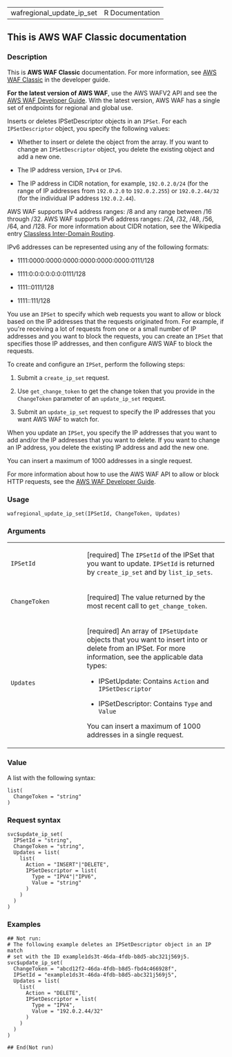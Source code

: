 <table style="width: 100%;">
<tbody>
<tr class="odd">
<td>wafregional_update_ip_set</td>
<td style="text-align: right;">R Documentation</td>
</tr>
</tbody>
</table>

## This is AWS WAF Classic documentation

### Description

This is **AWS WAF Classic** documentation. For more information, see
[AWS WAF
Classic](https://docs.aws.amazon.com/waf/latest/developerguide/classic-waf-chapter.html)
in the developer guide.

**For the latest version of AWS WAF**, use the AWS WAFV2 API and see the
[AWS WAF Developer
Guide](https://docs.aws.amazon.com/waf/latest/developerguide/waf-chapter.html).
With the latest version, AWS WAF has a single set of endpoints for
regional and global use.

Inserts or deletes IPSetDescriptor objects in an `IPSet`. For each
`IPSetDescriptor` object, you specify the following values:

-   Whether to insert or delete the object from the array. If you want
    to change an `IPSetDescriptor` object, you delete the existing
    object and add a new one.

-   The IP address version, `IPv4` or `IPv6`.

-   The IP address in CIDR notation, for example, `⁠192.0.2.0/24⁠` (for
    the range of IP addresses from `⁠192.0.2.0⁠` to `⁠192.0.2.255⁠`) or
    `⁠192.0.2.44/32⁠` (for the individual IP address `⁠192.0.2.44⁠`).

AWS WAF supports IPv4 address ranges: /8 and any range between /16
through /32. AWS WAF supports IPv6 address ranges: /24, /32, /48, /56,
/64, and /128. For more information about CIDR notation, see the
Wikipedia entry [Classless Inter-Domain
Routing](https://en.wikipedia.org/wiki/Classless_Inter-Domain_Routing).

IPv6 addresses can be represented using any of the following formats:

-   1111:0000:0000:0000:0000:0000:0000:0111/128

-   1111:0:0:0:0:0:0:0111/128

-   1111::0111/128

-   1111::111/128

You use an `IPSet` to specify which web requests you want to allow or
block based on the IP addresses that the requests originated from. For
example, if you're receiving a lot of requests from one or a small
number of IP addresses and you want to block the requests, you can
create an `IPSet` that specifies those IP addresses, and then configure
AWS WAF to block the requests.

To create and configure an `IPSet`, perform the following steps:

1.  Submit a `create_ip_set` request.

2.  Use `get_change_token` to get the change token that you provide in
    the `ChangeToken` parameter of an `update_ip_set` request.

3.  Submit an `update_ip_set` request to specify the IP addresses that
    you want AWS WAF to watch for.

When you update an `IPSet`, you specify the IP addresses that you want
to add and/or the IP addresses that you want to delete. If you want to
change an IP address, you delete the existing IP address and add the new
one.

You can insert a maximum of 1000 addresses in a single request.

For more information about how to use the AWS WAF API to allow or block
HTTP requests, see the [AWS WAF Developer
Guide](https://docs.aws.amazon.com/waf/latest/developerguide/).

### Usage

    wafregional_update_ip_set(IPSetId, ChangeToken, Updates)

### Arguments

<table>
<colgroup>
<col style="width: 35%" />
<col style="width: 65%" />
</colgroup>
<tbody>
<tr class="odd">
<td><code id="wafregional_update_ip_set_:_IPSetId">IPSetId</code></td>
<td><p>[required] The <code>IPSetId</code> of the IPSet that you want to
update. <code>IPSetId</code> is returned by <code>create_ip_set</code>
and by <code>list_ip_sets</code>.</p></td>
</tr>
<tr class="even">
<td><code
id="wafregional_update_ip_set_:_ChangeToken">ChangeToken</code></td>
<td><p>[required] The value returned by the most recent call to
<code>get_change_token</code>.</p></td>
</tr>
<tr class="odd">
<td><code id="wafregional_update_ip_set_:_Updates">Updates</code></td>
<td><p>[required] An array of <code>IPSetUpdate</code> objects that you
want to insert into or delete from an IPSet. For more information, see
the applicable data types:</p>
<ul>
<li><p>IPSetUpdate: Contains <code>Action</code> and
<code>IPSetDescriptor</code></p></li>
<li><p>IPSetDescriptor: Contains <code>Type</code> and
<code>Value</code></p></li>
</ul>
<p>You can insert a maximum of 1000 addresses in a single
request.</p></td>
</tr>
</tbody>
</table>

### Value

A list with the following syntax:

    list(
      ChangeToken = "string"
    )

### Request syntax

    svc$update_ip_set(
      IPSetId = "string",
      ChangeToken = "string",
      Updates = list(
        list(
          Action = "INSERT"|"DELETE",
          IPSetDescriptor = list(
            Type = "IPV4"|"IPV6",
            Value = "string"
          )
        )
      )
    )

### Examples

    ## Not run: 
    # The following example deletes an IPSetDescriptor object in an IP match
    # set with the ID example1ds3t-46da-4fdb-b8d5-abc321j569j5.
    svc$update_ip_set(
      ChangeToken = "abcd12f2-46da-4fdb-b8d5-fbd4c466928f",
      IPSetId = "example1ds3t-46da-4fdb-b8d5-abc321j569j5",
      Updates = list(
        list(
          Action = "DELETE",
          IPSetDescriptor = list(
            Type = "IPV4",
            Value = "192.0.2.44/32"
          )
        )
      )
    )

    ## End(Not run)
